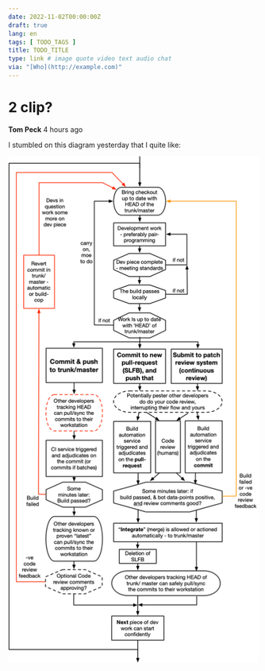 ```yaml
---
date: 2022-11-02T00:00:00Z
draft: true
lang: en
tags: [ TODO_TAGS ]
title: TODO_TITLE
type: link # image quote video text audio chat
via: "[Who](http://example.com)"
---
```



# 2 clip?

**Tom Peck** 4 hours ago

I stumbled on this diagram yesterday that I quite like:

![2 clip-](2%20clip-.png)

